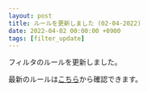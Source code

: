 ```yaml
---
layout: post
title: ルールを更新しました (02-04-2022)
date: 2022-04-02 00:00:00 +0900
tags: [filter_update]
---
```


フィルタのルールを更新しました。

最新のルールは[こちら](https://github.com/kittytail/BlockerRules)から確認できます。
